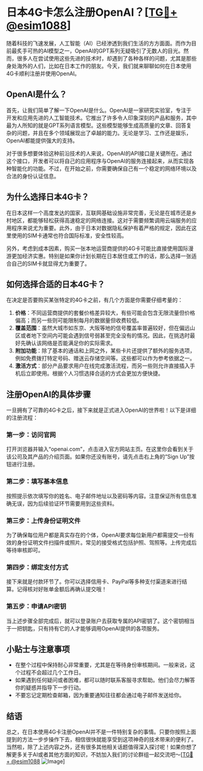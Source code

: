 # 日本4G卡怎么注册OpenAI？[[TG💪+ @esim1088](https://t.me/s/esim1088)]

随着科技的飞速发展，人工智能（AI）已经渗透到我们生活的方方面面。而作为目前最炙手可热的AI模型之一，OpenAI的GPT系列无疑吸引了无数人的目光。然而，很多人在尝试使用这些先进的技术时，却遇到了各种各样的问题，尤其是那些身处海外的人们，比如在日本工作的朋友。今天，我们就来聊聊如何在日本使用4G卡顺利注册并使用OpenAI。

## OpenAI是什么？

首先，让我们简单了解一下OpenAI是什么。OpenAI是一家研究实验室，专注于开发和应用先进的人工智能技术。它推出了许多令人印象深刻的产品和服务，其中最为人所知的就是GPT系列语言模型。这些模型能够生成高质量的文章、回答复杂的问题，并且在多个领域展现出了卓越的能力。无论是学习、工作还是娱乐，OpenAI都能提供强大的支持。

对于很多想要体验这种前沿技术的人来说，OpenAI的API接口是关键所在。通过这个接口，开发者可以将自己的应用程序与OpenAI的服务连接起来，从而实现各种智能化的功能。不过，在开始之前，你需要确保自己有一个稳定的网络环境以及合法的身份认证信息。

## 为什么选择日本4G卡？

在日本这样一个高度发达的国家，互联网基础设施非常完善，无论是在城市还是乡村地区，都能够轻松获得高速稳定的网络连接。这对于需要频繁调用云端服务的应用程序来说尤为重要。此外，由于日本对数据隐私保护有着严格的规定，因此在这里使用的SIM卡通常也符合国际标准，安全性较高。

另外，考虑到成本因素，购买一张本地运营商提供的4G卡可能比直接使用国际漫游更加经济实惠。特别是如果你计划长期在日本居住或工作的话，那么选择一张适合自己的SIM卡就显得尤为重要了。

## 如何选择合适的日本4G卡？

在决定是否要购买某张特定的4G卡之前，有几个方面是你需要仔细考量的：

1. **价格**：不同运营商提供的套餐价格差异较大，有些可能会包含无限流量但价格偏高；而另一些则可能限制每月的数据量但收费较低。
2. **覆盖范围**：虽然大城市如东京、大阪等地的信号覆盖率普遍较好，但在偏远山区或者地下空间内可能会遇到信号弱甚至完全没有的情况。因此，在挑选时最好先确认该网络是否能满足你的实际需求。
3. **附加功能**：除了基本的通话和上网之外，某些卡片还提供了额外的服务选项，例如免费拨打特定号码、赠送云存储空间等。这些都可以作为参考依据之一。
4. **激活方式**：部分产品要求用户在线完成激活流程，而另一些则允许直接插入手机后立即使用。根据个人习惯选择合适的方式会更加方便快捷。

## 注册OpenAI的具体步骤

一旦拥有了可靠的4G卡之后，接下来就是正式进入OpenAI的世界啦！以下是详细的注册流程：

### 第一步：访问官网
打开浏览器并输入“openai.com”，点击进入官方网站主页。在这里你会看到关于该公司及其产品的介绍页面。如果你还没有账号，请先点击右上角的“Sign Up”按钮进行注册。

### 第二步：填写基本信息
按照提示依次填写你的姓名、电子邮件地址以及密码等内容。注意保证所有信息准确无误，因为后续验证环节需要用到这些资料。

### 第三步：上传身份证明文件
为了确保每位用户都是真实存在的个体，OpenAI要求每位新用户都需提交一份有效的身份证明文件扫描件或照片。常见的接受格式包括护照、驾照等。上传完成后等待审核即可。

### 第四步：绑定支付方式
接下来就是付款环节了。你可以选择信用卡、PayPal等多种支付渠道来进行结算。记得核对好账单金额后再确认提交哦！

### 第五步：申请API密钥
当上述步骤全部完成后，就可以登录账户去获取专属的API密钥了。这个密钥相当于一把钥匙，只有持有它的人才能够调用OpenAI提供的各项服务。

## 小贴士与注意事项

- 在整个过程中保持耐心非常重要，尤其是在等待身份审核期间。一般来说，这个过程不会超过几个工作日。
- 如果遇到任何疑问或者困难，都可以随时联系客服寻求帮助。他们会尽力解答你的疑惑并指导下一步行动。
- 不要忘记定期检查邮箱，因为重要通知往往都会通过电子邮件发送给你。

## 结语

总之，在日本使用4G卡注册OpenAI并不是一件特别复杂的事情。只要你按照上面提到的方法一步步操作下去，相信很快就能享受到这项神奇的技术带来的便利了。当然啦，除了上述内容之外，还有很多其他相关话题值得深入探讨呢！如果你想了解更多关于AI或者其他方面的知识，不妨加入我们的讨论群组一起交流吧～[[TG💪+ @esim1088](https://t.me/s/esim1088) ![Image](https://i.postimg.cc/4NQfJmqS/Snipaste-2025-05-13-00-14-12.png)]